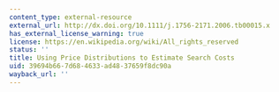 ```yaml
---
content_type: external-resource
external_url: http://dx.doi.org/10.1111/j.1756-2171.2006.tb00015.x
has_external_license_warning: true
license: https://en.wikipedia.org/wiki/All_rights_reserved
status: ''
title: Using Price Distributions to Estimate Search Costs
uid: 39694b66-7d68-4633-ad48-37659f8dc90a
wayback_url: ''
---
```

